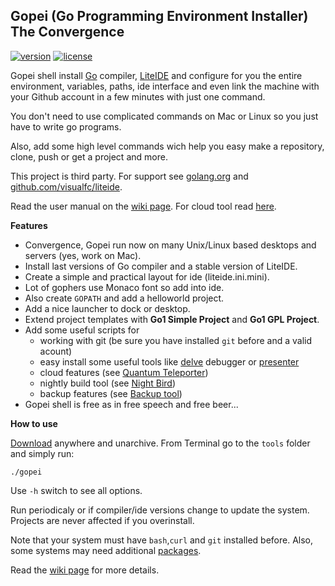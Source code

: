 ## Gopei (Go Programming Environment Installer)<br/>The Convergence

[![version](https://img.shields.io/badge/version-1.9.3-blue.svg)](https://github.com/geosoft1/tools/archive/master.zip)
[![license](https://img.shields.io/badge/license-gpl-blue.svg)](https://github.com/geosoft1/tools/blob/master/LICENSE)

Gopei shell install [Go](http://golang.org) compiler, [LiteIDE](https://github.com/visualfc/liteide) and configure for you the entire environment, variables, paths, ide interface and even link the machine with your Github account in a few minutes with just one command.

You don't need to use complicated commands on Mac or Linux so you just have to write go programs. 

Also, add some high level commands wich help you easy make a repository, clone, push or get a project and more.

This project is third party. For support see [golang.org](http://golang.org) and [github.com/visualfc/liteide](https://github.com/visualfc/liteide).

Read the user manual on the [wiki page](https://github.com/geosoft1/tools/wiki). For cloud tool read [here](https://github.com/geosoft1/tools/wiki/Cloud-tool).

**Features**

- Convergence, Gopei run now on many Unix/Linux based desktops and servers (yes, work on Mac).
- Install last versions of Go compiler and a stable version of LiteIDE.
- Create a simple and practical layout for ide (liteide.ini.mini).
- Lot of gophers use Monaco font so add into ide.
- Also create `GOPATH` and add a helloworld project.
- Add a nice launcher to dock or desktop.
- Extend project templates with **Go1 Simple Project** and **Go1 GPL Project**.
- Add some useful scripts for
   - working with git (be sure you have installed `git` before and a valid acount)
   - easy install some useful tools like [delve](https://github.com/derekparker/delve) debugger or [presenter](https://godoc.org/golang.org/x/tools/present)
   - cloud features (see [Quantum Teleporter](https://github.com/geosoft1/tools/wiki/Cloud-tool))
   - nightly build tool (see [Night Bird](https://github.com/geosoft1/tools/wiki#nightly-build-tool))
   - backup features (see [Backup tool](https://github.com/geosoft1/tools/wiki/Cloud-tool#backup))
- Gopei shell is free as in free speech and free beer...

**How to use**

[Download](https://github.com/geosoft1/tools/archive/master.zip) anywhere and unarchive. From Terminal go to the `tools` folder and simply run:

    ./gopei

Use `` -h `` switch to see all options.

Run periodicaly or if compiler/ide versions change to update the system. Projects are never affected if you overinstall.

Note that your system must have `bash`,`curl` and `git` installed before. Also, some systems may need additional [packages](https://github.com/geosoft1/tools/wiki#platform-specific-information).

Read the [wiki page](https://github.com/geosoft1/tools/wiki) for more details.

